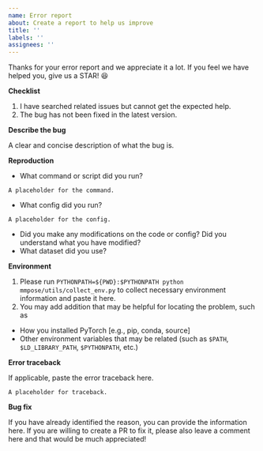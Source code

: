 ```yaml
---
name: Error report
about: Create a report to help us improve
title: ''
labels: ''
assignees: ''
---
```


Thanks for your error report and we appreciate it a lot.
If you feel we have helped you, give us a STAR! :satisfied:

**Checklist**

1. I have searched related issues but cannot get the expected help.
2. The bug has not been fixed in the latest version.

**Describe the bug**

A clear and concise description of what the bug is.

**Reproduction**

- What command or script did you run?

```
A placeholder for the command.
```

- What config did you run?

```
A placeholder for the config.
```

- Did you make any modifications on the code or config? Did you understand what you have modified?
- What dataset did you use?

**Environment**

1. Please run `PYTHONPATH=${PWD}:$PYTHONPATH python mmpose/utils/collect_env.py` to collect necessary environment information and paste it here.
2. You may add addition that may be helpful for locating the problem, such as

- How you installed PyTorch \[e.g., pip, conda, source\]
- Other environment variables that may be related (such as `$PATH`, `$LD_LIBRARY_PATH`, `$PYTHONPATH`, etc.)

**Error traceback**

If applicable, paste the error traceback here.

```
A placeholder for traceback.
```

**Bug fix**

If you have already identified the reason, you can provide the information here. If you are willing to create a PR to fix it, please also leave a comment here and that would be much appreciated!
